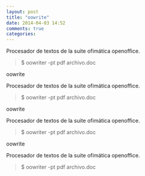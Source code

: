 ```yaml
---
layout: post
title: "oowrite"
date: 2014-04-03 14:52
comments: true
categories: 
---
```

Procesador de textos de la suite ofimática openoffice.

>$ oowriter -pt pdf archivo.doc

oowrite

Procesador de textos de la suite ofimática openoffice.

>$ oowriter -pt pdf archivo.doc

oowrite

Procesador de textos de la suite ofimática openoffice.

>$ oowriter -pt pdf archivo.doc

oowrite

Procesador de textos de la suite ofimática openoffice.

>$ oowriter -pt pdf archivo.doc

